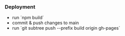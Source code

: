 ### Deployment

- run ´npm build´
- commit & push changes to main
- run ´git subtree push --prefix build origin gh-pages´
